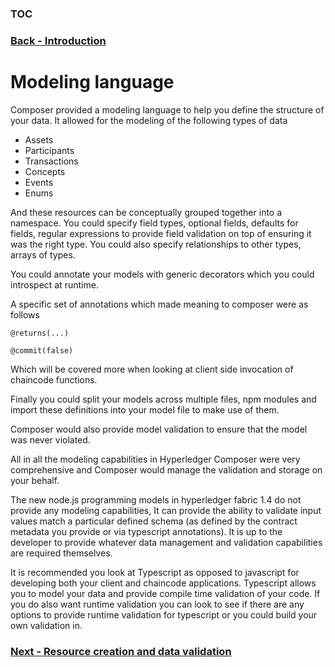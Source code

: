 ### [TOC](./TOC.md)
### [Back - Introduction](./introduction.md)

# Modeling language
Composer provided a modeling language to help you define the structure of your data. It allowed for the modeling of the following types of data

- Assets
- Participants
- Transactions
- Concepts
- Events
- Enums

And these resources can be conceptually grouped together into a namespace. You could specify field types, optional fields, defaults for fields, regular expressions to provide field validation on top of ensuring it was the right type. You could also specify relationships to other types, arrays of types.

You could annotate your models with generic decorators which you could introspect at runtime. 

A specific set of annotations which made meaning to composer were as follows
```
@returns(...)
```
```
@commit(false)
```
Which will be covered more when looking at client side invocation of chaincode functions.

Finally you could split your models across multiple files, npm modules and import these definitions into your model file to make use of them. 

Composer would also provide model validation to ensure that the model was never violated. 

All in all the modeling capabilities in Hyperledger Composer were very comprehensive and Composer would manage the validation and storage on your behalf. 

The new node.js programming models in hyperledger fabric 1.4 do not provide any modeling capabilities, It can provide the ability to validate input values match a particular defined schema (as defined by the contract metadata you provide or via typescript annotations). It is up to the developer to provide whatever data management and validation capabilities are required themselves. 

It is recommended you look at Typescript as opposed to javascript for developing both your client and chaincode applications. Typescript allows you to model your data and provide compile time validation of your code. If you do also want runtime validation you can look to see if there are any options to provide runtime validation for typescript or you could build your own validation in.

### [Next - Resource creation and data validation](./modelmanagement.md)

